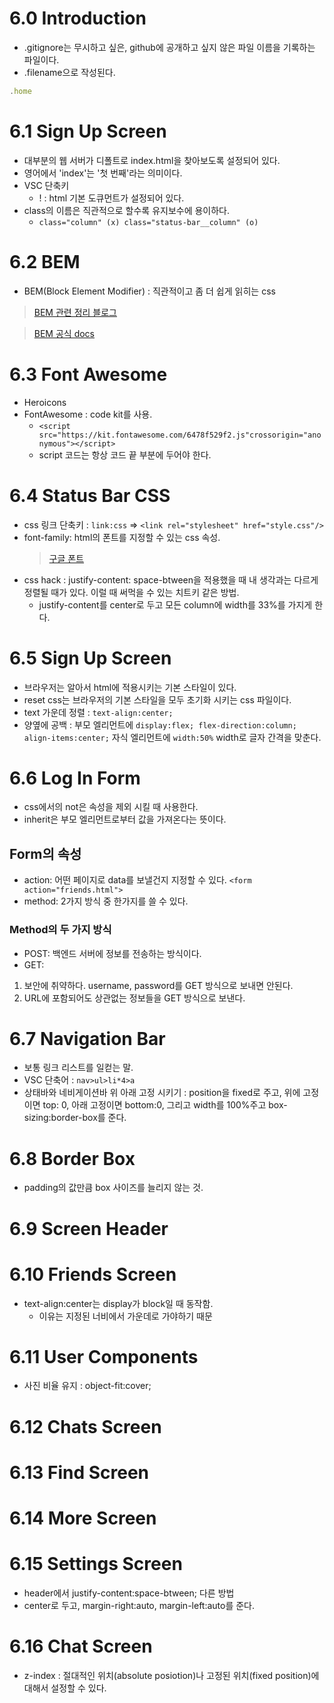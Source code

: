 # 6.0 Introduction

- .gitignore는 무시하고 싶은, github에 공개하고 싶지 않은 파일 이름을 기록하는 파일이다.
- .filename으로 작성된다.

```js
.home
```

# 6.1 Sign Up Screen

- 대부분의 웹 서버가 디폴트로 index.html을 찾아보도록 설정되어 있다.
- 영어에서 'index'는 '첫 번째'라는 의미이다.
- VSC 단축키
  - ! : html 기본 도큐먼트가 설정되어 있다.
- class의 이름은 직관적으로 할수록 유지보수에 용이하다.
  - `class="column" (x) class="status-bar__column" (o)`

# 6.2 BEM

- BEM(Block Element Modifier) : 직관적이고 좀 더 쉽게 읽히는 css

> [BEM 관련 정리 블로그](https://nykim.work/15)

> [BEM 공식 docs](http://getbem.com/introduction/)

# 6.3 Font Awesome

- Heroicons
- FontAwesome : code kit를 사용.
  - `<script src="https://kit.fontawesome.com/6478f529f2.js"crossorigin="anonymous"></script>`
  - script 코드는 항상 코드 끝 부분에 두어야 한다.

# 6.4 Status Bar CSS

- css 링크 단축키 : `link:css` => `<link rel="stylesheet" href="style.css"/>`
- font-family: html의 폰트를 지정할 수 있는 css 속성.
  > [구글 폰트](https://fonts.google.com/)
- css hack : justify-content: space-btween을 적용했을 때 내 생각과는 다르게 정렬될 때가 있다. 이럴 때 써먹을 수 있는 치트키 같은 방법.
  - justify-content를 center로 두고 모든 column에 width를 33%를 가지게 한다.

# 6.5 Sign Up Screen

- 브라우저는 알아서 html에 적용시키는 기본 스타일이 있다.
- reset css는 브라우저의 기본 스타일을 모두 초기화 시키는 css 파일이다.
- text 가운데 정렬 : `text-align:center;`
- 양옆에 공백 : 부모 엘리먼트에 `display:flex; flex-direction:column; align-items:center;` 자식 엘리먼트에 `width:50%` width로 글자 간격을 맞춘다.

# 6.6 Log In Form

- css에서의 not은 속성을 제외 시킬 때 사용한다.
- inherit은 부모 엘리먼트로부터 값을 가져온다는 뜻이다.

## Form의 속성

- action: 어떤 페이지로 data를 보낼건지 지정할 수 있다.
  `<form action="friends.html">`
- method: 2가지 방식 중 한가지를 쓸 수 있다.

### Method의 두 가지 방식

- POST: 백엔드 서버에 정보를 전송하는 방식이다.
- GET:

1. 보안에 취약하다. username, password를 GET 방식으로 보내면 안된다.
2. URL에 포함되어도 상관없는 정보들을 GET 방식으로 보낸다.

# 6.7 Navigation Bar

- 보통 링크 리스트를 일컫는 말.
- VSC 단축어 : `nav>ul>li*4>a`
- 상태바와 네비게이션바 위 아래 고정 시키기 : position을 fixed로 주고, 위에 고정이면 top: 0, 아래 고정이면 bottom:0, 그리고 width를 100%주고 box-sizing:border-box를 준다.

# 6.8 Border Box

- padding의 값만큼 box 사이즈를 늘리지 않는 것.

# 6.9 Screen Header

# 6.10 Friends Screen

- text-align:center는 display가 block일 때 동작함.
  - 이유는 지정된 너비에서 가운데로 가야하기 때문

# 6.11 User Components

- 사진 비율 유지 : object-fit:cover;

# 6.12 Chats Screen

# 6.13 Find Screen

# 6.14 More Screen

# 6.15 Settings Screen

- header에서 justify-content:space-btween; 다른 방법
- center로 두고, margin-right:auto, margin-left:auto를 준다.

# 6.16 Chat Screen

- z-index : 절대적인 위치(absolute posiotion)나 고정된 위치(fixed position)에 대해서 설정할 수 있다.
